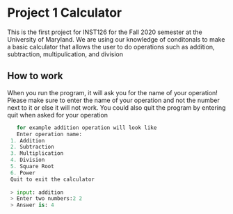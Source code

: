 
# Project 1 Calculator 

This is the first project for INST126 for the Fall 2020 semester at the University of Maryland.
We are using our knowledge of conditonals to make a basic calculator that allows the user to do 
operations such as addition, subtraction, multipulication, and division 

## How to work 

When you run the program, it will ask you for the name of your operation! 
Please make sure to enter the name of your operation and not the number next to it 
or else it will not work. You could also quit the program by entering quit when asked for your operation


```python 
   for example addition operation will look like 
   Enter operation name: 
 1. Addition
 2. Subtraction
 3. Multiplication
 4. Division
 5. Square Root
 6. Power 
 Quit to exit the calculator
 
 > input: addition
 > Enter two numbers:2 2
 > Answer is: 4
 ```
